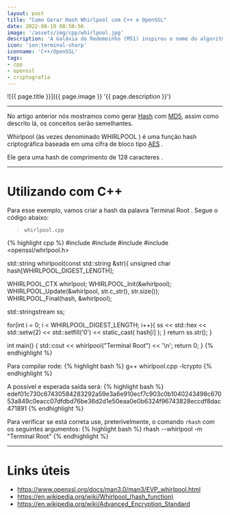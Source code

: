 ```yaml
---
layout: post
title: "Como Gerar Hash Whirlpool com C++ e OpenSSL"
date: 2022-08-10 08:50:56
image: '/assets/img/cpp/whirlpool.jpg'
description: 'A Galáxia do Redemoinho (M51) inspirou o nome do algoritmo, apesar da sua tradução ao pé da letra ser: hidromassagem.'
icon: 'ion:terminal-sharp'
iconname: 'C++/OpenSSL'
tags:
- cpp
- openssl
- criptografia
---
```


![{{ page.title }}]({{ page.image }} '{{ page.description }}')

---

No artigo anterior nós mostramos como gerar [Hash](https://terminalroot.com.br/2019/05/o-que-e-e-como-gerar-uma-hash.html) com [MD5](https://terminalroot.com.br/2022/08/como-gerar-hash-md5-com-cpp-e-openssl.html), assim como descrito lá, os conceitos serão semelhantes.

Whirlpool (às vezes denominado WHIRLPOOL ) é uma função hash criptográfica baseada em uma cifra de bloco tipo [AES](https://en.wikipedia.org/wiki/Advanced_Encryption_Standard) . 

Ele gera uma hash de comprimento de 128 caracteres .

---

# Utilizando com C++
Para esse exemplo, vamos criar a hash da palavra Terminal Root . Segue o código abaixo:

> `whirlpool.cpp`

{% highlight cpp %}
#include <iostream>
#include <iomanip>
#include <sstream>
#include <openssl/whrlpool.h>

std::string whirlpool(const std::string &str){
  unsigned char hash[WHIRLPOOL_DIGEST_LENGTH];

  WHIRLPOOL_CTX whirlpool;
  WHIRLPOOL_Init(&whirlpool);
  WHIRLPOOL_Update(&whirlpool, str.c_str(), str.size());
  WHIRLPOOL_Final(hash, &whirlpool);

  std::stringstream ss;

  for(int i = 0; i < WHIRLPOOL_DIGEST_LENGTH; i++){
    ss << std::hex << std::setw(2) << std::setfill('0') << static_cast<int>( hash[i] );
  }
  return ss.str();
}

int main() {
  std::cout << whirlpool("Terminal Root") << '\n';
  return 0;
}
{% endhighlight %}

Para compilar rode:
{% highlight bash %}
g++ whirlpool.cpp -lcrypto
{% endhighlight %}

A possível e esperada saída será:
{% highlight bash %}
edef01c730c67430584283292a59e3a6e910ecf7c903c0b1040243498c67053a849c0eacc07dfdbd76be36d2d1e50eaa0e0b6324f96743828eccdf8dac471891
{% endhighlight %}

Para verificar se está correta use, preterivelmente, o comando `rhash` com os seguintes argumentos: 
{% highlight bash %}
rhash --whirlpool -m "Terminal Root"
{% endhighlight %}

---

# Links úteis
+ <https://www.openssl.org/docs/man3.0/man3/EVP_whirlpool.html>
+ <https://en.wikipedia.org/wiki/Whirlpool_(hash_function)>
+ <https://en.wikipedia.org/wiki/Advanced_Encryption_Standard>


